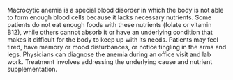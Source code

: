 Macrocytic anemia is a special blood disorder in which the body is not able to form enough blood cells because it lacks necessary nutrients. Some patients do not eat enough foods with these nutrients (folate or vitamin B12), while others cannot absorb it or have an underlying condition that makes it difficult for the body to keep up with its needs. Patients may feel tired, have memory or mood disturbances, or notice tingling in the arms and legs. Physicians can diagnose the anemia during an office visit and lab work. Treatment involves addressing the underlying cause and nutrient supplementation.